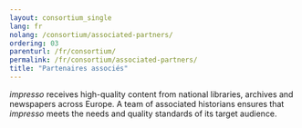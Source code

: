 ```yaml
---
layout: consortium_single
lang: fr
nolang: /consortium/associated-partners/
ordering: 03
parenturl: /fr/consortium/
permalink: /fr/consortium/associated-partners/
title: "Partenaires associés"
---
```


<!-- content here will serve as an intro. Cfr. _layouts/consortium.html -->
*impresso* receives high-quality content from national libraries, archives and newspapers across Europe. A team of associated historians ensures that *impresso* meets the needs and quality standards of its target audience.